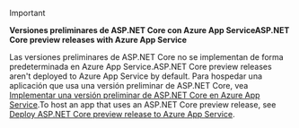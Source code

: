 > [!IMPORTANT]
> <span data-ttu-id="96b5e-101">**Versiones preliminares de ASP.NET Core con Azure App Service**</span><span class="sxs-lookup"><span data-stu-id="96b5e-101">**ASP.NET Core preview releases with Azure App Service**</span></span>
>
> <span data-ttu-id="96b5e-102">Las versiones preliminares de ASP.NET Core no se implementan de forma predeterminada en Azure App Service.</span><span class="sxs-lookup"><span data-stu-id="96b5e-102">ASP.NET Core preview releases aren't deployed to Azure App Service by default.</span></span> <span data-ttu-id="96b5e-103">Para hospedar una aplicación que usa una versión preliminar de ASP.NET Core, vea [Implementar una versión preliminar de ASP.NET Core en Azure App Service](xref:host-and-deploy/azure-apps/index#deploy-aspnet-core-preview-release-to-azure-app-service).</span><span class="sxs-lookup"><span data-stu-id="96b5e-103">To host an app that uses an ASP.NET Core preview release, see [Deploy ASP.NET Core preview release to Azure App Service](xref:host-and-deploy/azure-apps/index#deploy-aspnet-core-preview-release-to-azure-app-service).</span></span>
<!-- 
> [!IMPORTANT]
> **ASP.NET Core 3.0 with Azure App Service**
>
> ASP.NET Core 3.0 has not yet been deployed to Azure App Service. We hope to provide ASP.NET Core 3 on Azure App Service soon. To host an app that uses an ASP.NET Core 3.0:

* Treat ASP.NET Core 3.0 like a preview release for Azure App Service deployment.
* See [Deploy ASP.NET Core preview release to Azure App Service](xref:host-and-deploy/azure-apps/index#deploy-aspnet-core-preview-release-to-azure-app-service).
-->
